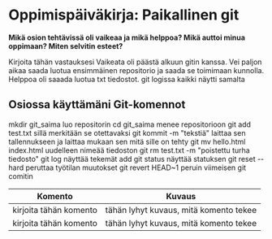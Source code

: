 # Oppimispäiväkirja: Paikallinen git

__Mikä osion tehtävissä oli vaikeaa ja mikä helppoa? Mikä auttoi minua oppimaan? Miten selvitin esteet?__

Kirjoita tähän vastauksesi
Vaikeata oli päästä alkuun gitin kanssa. Vei paljon aikaa saada luotua ensimmäinen repositorio ja saada se toimimaan kunnolla. Helppoa oli saaada luotua txt tiedostot.
git logissa kaikki näytti samalta 
## Osiossa käyttämäni Git-komennot

mkdir git_saima luo repositorin
cd git_saima menee repositorioon
git add test.txt sillä merkitään se otettavaksi 
git kommit -m "tekstiä" laittaa sen tallennukseen ja laittaa mukaan sen mitä sille on tehty
git mv hello.html index.html uudelleen nimeää tiedoston 
git rm test.txt -m "poistettu turha tiedosto"
git log näyttää tekemät add 
git status näyttää statuksen
git reset --hard peruttaa työtilan muutokset
git revert HEAD~1 peruin viimeisen git comitin


| Komento | Kuvaus |
| --------| ------ |
| kirjoita tähän komento | tähän lyhyt kuvaus, mitä komento tekee |
| kirjoita tähän komento | tähän lyhyt kuvaus, mitä komento tekee |